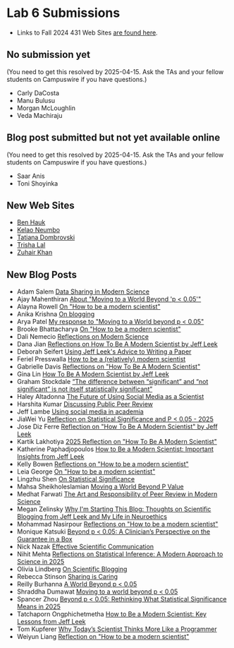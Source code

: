 # Lab 6 Submissions

- Links to Fall 2024 431 Web Sites [are found here](https://github.com/THOMASELOVE/431-labs-2024/tree/main/lab7#new-completed-websites-by-students-in-this-years-class).

## No submission yet

(You need to get this resolved by 2025-04-15. Ask the TAs and your fellow students on Campuswire if you have questions.)

- Carly	DaCosta
- Manu	Bulusu
- Morgan	McLoughlin
- Veda	Machiraju

## Blog post submitted but not yet available online

(You need to get this resolved by 2025-04-15. Ask the TAs and your fellow students on Campuswire if you have questions.)

- Saar	Anis
- Toni	Shoyinka

## New Web Sites

- [Ben Hauk](https://benhauk.github.io/)
- [Kelao Neumbo](https://kelaoneumbo.github.io/)
- [Tatiana Dombrovski](https://tdomb.github.io/tdomb1.github.io/)
- [Trisha Lal](https://tlalmd.github.io/tlal.github.io/)
- [Zuhair Khan](https://zmk27.github.io/zmk27/)

## New Blog Posts

- Adam Salem [Data Sharing in Modern Science](https://amrsalm.github.io/blog/Blog.html)
- Ajay Mahenthiran [About "Moving to a World Beyond 'p < 0.05'"](https://ajaymahenth.github.io/AjayFinalWebsite/blog/)
- Alayna Rowell [On "How to be a modern scientist"](https://rowellalayna.github.io/blog.html)
- Anika Krishna [On blogging](https://anikakrishna.github.io/blog/)
- Arya Patel [My response to "Moving to a World beyond p < 0.05"](https://axp1031.github.io/blog/)
- Brooke Bhattacharya [On "How to be a modern scientist"](https://bxb576.github.io/bxb576/blog/)
- Dali Nemecio [Reflections on Modern Science](https://dalinemecio.github.io/dalinemecio/blog/)
- Dana Jian [Reflections on How To Be A Modern Scientist by Jeff Leek](https://dzjian1.github.io/blog/)
- Deborah Seifert [Using Jeff Leek's Advice to Writing a Paper](https://deborahseifert.github.io/blog/)
- Feriel Presswalla [How to be a (relatively) modern scientist](https://ferielp.github.io/blog/#how-to-be-a-relatively-modern-scientist)
- Gabrielle Davis [Reflections on "How To Be A Modern Scientist"](https://gabrielledavis.github.io/gxd/Blog!/)
- Gina Lin [How To Be A Modern Scientist by Jeff Leek](https://ginaalin.github.io/ginalin/book/)
- Graham Stockdale [“The difference between “significant” and “not significant” is not itself statistically significant”](https://ballardmallard.github.io/site/projects/)
- Haley Altadonna [The Future of Using Social Media as a Scientist](https://haleyaltadonna.github.io/haleyaltadonna/blog/)
- Harshita Kumar [Discussing Public Peer Review](https://hkumar2907.github.io/harshitaKumarWebsite/blog/)
- Jeff Lambe [Using social media in academia](https://jefflambe.quarto.pub/jeff-lambe/social.html)
- JiaWei Yu [Reflection on Statistical Significance and P < 0.05 - 2025](https://jiyu3048.github.io/jiyu3048/blog/)
- Jose Diz Ferre [Reflection on "How To Be A Modern Scientist" by Jeff Leek](https://joseluisdizferre.github.io/md/blog/)
- Kartik Lakhotiya [2025 Reflection on "How To Be A Modern Scientist"](https://rpubs.com/lakhotiyakartik/1288993)
- Katherine Paphadjopoulos [How to Be a Modern Scientist: Important Insights from Jeff Leek](https://katherinep1214.github.io/about-me/blog/)
- Kelly Bowen [Reflections on "How to be a modern scientist"](https://kelly-bowen.github.io/kelly-bowen/blog/)
- Leia George [On "How to be a modern scientist"](https://leiag10.github.io/leia1000/Blogs/blogs.html)
- Lingzhu Shen [On Statistical Significance](https://lingzhuu.github.io/now.html)
- Mahsa Sheikholeslamian [Moving a World Beyond P Value](https://mahsa-sheikh.github.io/Mahsa-Sheikh/New/)
- Medhat Farwati [The Art and Responsibility of Peer Review in Modern Science](https://medhatfarwati.github.io/My-Website/blog/Blog.html)
- Megan Zelinsky [Why I'm Starting This Blog: Thoughts on Scientific Blogging from Jeff Leek and My Life in Neuroethics](https://zelinsm.github.io/meganzelinsky/blog.html)
- Mohammad Nasirpour [Reflections on "How to be a modern scientist"](https://mhn1124.github.io/blog.html)
- Monique Katsuki [Beyond p < 0.05: A Clinician’s Perspective on the Guarantee in a Box](https://mykatsuki.github.io/blog/Cliniciansandpvalues.html)
- Nick Nazak [Effective Scientific Communication](https://nnazak.github.io/431-website/blog/2025-03-25-modern-scientist-reflections/)
- Nihit Mehta [Reflections on Statistical Inference: A Modern Approach to Science in 2025](https://nnm32.github.io/nnm32/Scientific%20Insights%20and%20Blogs/)
- Olivia Lindberg [On Scientific Blogging](https://olivialindberg.github.io/olivialindberg/blog/)
- Rebecca Stinson [Sharing is Caring](https://beccastinson.github.io/Posts/2025-03-24-ModernScientist/)
- Reilly Burhanna [A World Beyond p < 0.05](https://reillyburh.github.io/rburhanna/blog/)
- Shraddha Dumawat [Moving to a world beyond p < 0.05](https://shraddha-dumawat.github.io/web/BlogPosts/)
- Spancer Zhou [Beyond p < 0.05: Rethinking What Statistical Significance Means in 2025](https://ran-997.github.io/my-website/blog/)
- Tatchaporn Ongphichetmetha [How to Be a Modern Scientist: Key Lessons from Jeff Leek](https://tatchaporn.github.io/tatchaporn/blogs/)
- Tom Kupferer [Why Today’s Scientist Thinks More Like a Programmer](https://twkcco313.github.io/431-Website/posts/2025-03-25-modern-scientist.html)
- Weiyun Liang [Reflection on "How to be a modern scientist"](https://weiyun.me/blog/)
 
